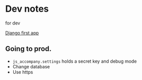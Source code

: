 # Dev notes
for dev

[Django first app](https://docs.djangoproject.com/fr/2.1/intro/tutorial01/)


## Going to prod.
 - `js_accompany.settings` holds a secret key and debug mode
 - Change database
 - Use https